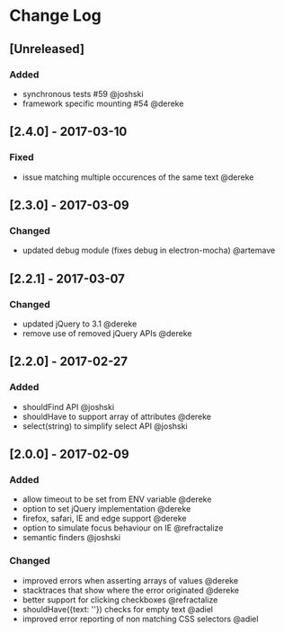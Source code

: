 # Change Log

## [Unreleased]
### Added
- synchronous tests #59 @joshski  
- framework specific mounting #54 @dereke

## [2.4.0] - 2017-03-10
### Fixed
 - issue matching multiple occurences of the same text @dereke

## [2.3.0] - 2017-03-09
### Changed
- updated debug module (fixes debug in electron-mocha) @artemave

## [2.2.1] - 2017-03-07
### Changed
- updated jQuery to 3.1 @dereke
- remove use of removed jQuery APIs @dereke 

## [2.2.0] - 2017-02-27
### Added
- shouldFind API @joshski
- shouldHave to support array of attributes @dereke
- select(string) to simplify select API @joshski

## [2.0.0] - 2017-02-09
### Added
- allow timeout to be set from ENV variable @dereke
- option to set jQuery implementation @dereke
- firefox, safari, IE and edge support @dereke
- option to simulate focus behaviour on IE @refractalize
- semantic finders @joshski

### Changed
- improved errors when asserting arrays of values @dereke
- stacktraces that show where the error originated @dereke
- better support for clicking checkboxes @refractalize
- shouldHave({text: ''}) checks for empty text @adiel
- improved error reporting of non matching CSS selectors @adiel
